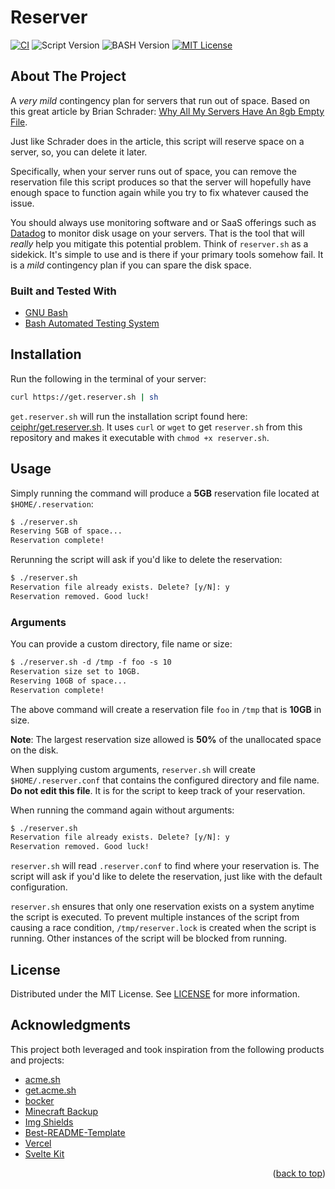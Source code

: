 # Reserver

<div id="top"></div>
<!-- TODO: Logo -->

[![CI][ci-shield]][ci-url]
![Script Version][script-version]
![BASH Version][bash-version]
[![MIT License][license-shield]][license-url]

## About The Project

A _very mild_ contingency plan for servers that run out of space. Based on this great article by Brian Schrader: [Why All My Servers Have An 8gb Empty File](https://brianschrader.com/archive/why-all-my-servers-have-an-8gb-empty-file/).

Just like Schrader does in the article, this script will reserve space on a server, so, you can delete it later.

Specifically, when your server runs out of space, you can remove the reservation file this script produces so that the server will hopefully have enough space to function again while you try to fix whatever caused the issue.

You should always use monitoring software and or SaaS offerings such as [Datadog](https://www.datadoghq.com/) to monitor disk usage on your servers. That is the tool that will _really_ help you mitigate this potential problem. Think of `reserver.sh` as a sidekick. It's simple to use and is there if your primary tools somehow fail. It is a _mild_ contingency plan if you can spare the disk space.

### Built and Tested With

-   [GNU Bash](https://www.gnu.org/software/bash/)
-   [Bash Automated Testing System](https://github.com/bats-core/bats-core)

## Installation

Run the following in the terminal of your server:

```sh
curl https://get.reserver.sh | sh
```

`get.reserver.sh` will run the installation script found here: [ceiphr/get.reserver.sh](https://github.com/ceiphr/get.reserver.sh). It uses `curl` or `wget` to get `reserver.sh` from this repository and makes it executable with `chmod +x reserver.sh`.

## Usage

Simply running the command will produce a **5GB** reservation file located at `$HOME/.reservation`:

```txt
$ ./reserver.sh
Reserving 5GB of space...
Reservation complete!
```

Rerunning the script will ask if you'd like to delete the reservation:

```txt
$ ./reserver.sh
Reservation file already exists. Delete? [y/N]: y
Reservation removed. Good luck!
```

### Arguments

You can provide a custom directory, file name or size:

```txt
$ ./reserver.sh -d /tmp -f foo -s 10
Reservation size set to 10GB.
Reserving 10GB of space...
Reservation complete!
```

The above command will create a reservation file `foo` in `/tmp` that is **10GB** in size.

**Note**: The largest reservation size allowed is **50%** of the unallocated space on the disk.

When supplying custom arguments, `reserver.sh` will create `$HOME/.reserver.conf` that contains the configured directory and file name. **Do not edit this file**. It is for the script to keep track of your reservation.

When running the command again without arguments:

```txt
$ ./reserver.sh
Reservation file already exists. Delete? [y/N]: y
Reservation removed. Good luck!
```

`reserver.sh` will read `.reserver.conf` to find where your reservation is. The script will ask if you'd like to delete the reservation, just like with the default configuration.

`reserver.sh` ensures that only one reservation exists on a system anytime the script is executed. To prevent multiple instances of the script from causing a race condition, `/tmp/reserver.lock` is created when the script is running. Other instances of the script will be blocked from running.

## License

Distributed under the MIT License. See [LICENSE](https://github.com/ceiphr/reserver/blob/main/LICENSE) for more information.

## Acknowledgments

This project both leveraged and took inspiration from the following products and projects:

-   [acme.sh](https://github.com/acmesh-official/acme.sh)
-   [get.acme.sh](https://github.com/acmesh-official/get.acme.sh)
-   [bocker](https://github.com/p8952/bocker)
-   [Minecraft Backup](https://github.com/nicolaschan/minecraft-backup)
-   [Img Shields](https://shields.io)
-   [Best-README-Template](https://github.com/othneildrew/Best-README-Template/blob/master/README.md)
-   [Vercel](https://vercel.com)
-   [Svelte Kit](https://kit.svelte.dev/)

<p align="right">(<a href="#top">back to top</a>)</p>

[script-version]: https://img.shields.io/github/v/release/ceiphr/reserver?color=green
[bash-version]: https://img.shields.io/badge/bash-v4.4%5E-green?&logo=gnubash&logoColor=white
[ci-shield]: https://img.shields.io/github/workflow/status/ceiphr/reserver/CI?color=green&logo=github
[ci-url]: https://github.com/ceiphr/reserver/actions/workflows/main.yml
[license-shield]: https://img.shields.io/github/license/ceiphr/reserver
[license-url]: https://github.com/ceiphr/reserver/blob/main/LICENSE
